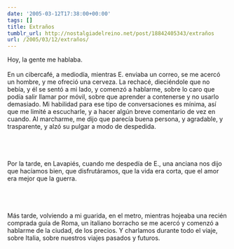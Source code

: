 ```yaml
---
date: '2005-03-12T17:38:00+00:00'
tags: []
title: Extraños
tumblr_url: http://nostalgiadelreino.net/post/18842405343/extraños
url: /2005/03/12/extraños/
---
```


<p>Hoy, la gente me hablaba.<br/><br/>En un cibercafé, a mediodía, mientras E. enviaba un correo, se me acercó un hombre, y me ofreció una cerveza. La rechacé, dieciéndole que no bebía, y él se sentó a mi lado, y comenzó a hablarme, sobre lo caro que podía salir llamar por móvil, sobre que aprender a contenerse y no usarlo demasiado. Mi habilidad para ese tipo de conversaciones es mínima, así que me limité a escucharle, y a hacer algún breve comentario de vez en cuando. Al marcharme, me dijo que parecía buena persona, y agradable, y trasparente, y alzó su pulgar a modo de despedida.<br/><br/><br/><br/><br/>Por la tarde, en Lavapiés, cuando me despedía de E., una anciana nos dijo que hacíamos bien, que disfrutáramos, que la vida era corta, que el amor era mejor que la guerra.<br/><br/><br/><br/><br/>Más tarde, volviendo a mi guarida, en el metro, mientras hojeaba una recién comprada guía de Roma, un italiano borracho se me acercó y comenzó a hablarme de la ciudad, de los precios. Y charlamos durante todo el viaje, sobre Italia, sobre nuestros viajes pasados y futuros.</p><div class="blogger-post-footer"><img width="1" height="1" src="https://blogger.googleusercontent.com/tracker/1180118427259117074-8663731680234893673?l=nostalgiadelreino.blogspot.com" alt=""/></div>